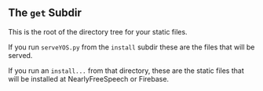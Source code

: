 The `get` Subdir
----------------

This is the root of the directory tree for your static files.  

If
you run `serveYOS.py` from the `install` subdir these are the files
that will be served.  

If you run an `install...` from that directory, these are the static
files that will be installed at NearlyFreeSpeech or Firebase.

